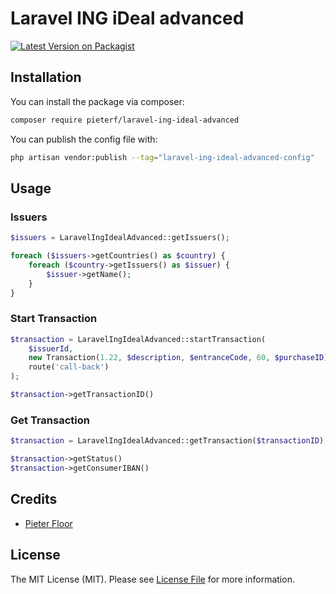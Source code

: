 # Laravel ING iDeal advanced

[![Latest Version on Packagist](https://img.shields.io/packagist/v/pieterf/laravel-ing-ideal-advanced.svg?style=flat-square)](https://packagist.org/packages/pieterf/laravel-ing-ideal-advanced)

## Installation

You can install the package via composer:

```bash
composer require pieterf/laravel-ing-ideal-advanced
```

You can publish the config file with:

```bash
php artisan vendor:publish --tag="laravel-ing-ideal-advanced-config"
```

## Usage

### Issuers
```php
$issuers = LaravelIngIdealAdvanced::getIssuers();

foreach ($issuers->getCountries() as $country) {
    foreach ($country->getIssuers() as $issuer) {
        $issuer->getName();
    }
}
```

### Start Transaction
```php
$transaction = LaravelIngIdealAdvanced::startTransaction(
    $issuerId,
    new Transaction(1.22, $description, $entranceCode, 60, $purchaseID),
    route('call-back')
);

$transaction->getTransactionID()
```

### Get Transaction
```php
$transaction = LaravelIngIdealAdvanced::getTransaction($transactionID);

$transaction->getStatus()
$transaction->getConsumerIBAN()
```

## Credits

- [Pieter Floor](https://github.com/pieterf)

## License

The MIT License (MIT). Please see [License File](LICENSE.md) for more information.
